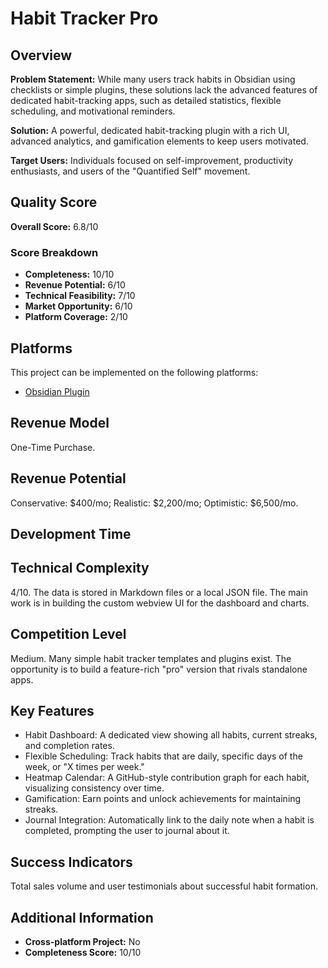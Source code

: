 # Habit Tracker Pro

## Overview
**Problem Statement:** While many users track habits in Obsidian using checklists or simple plugins, these solutions lack the advanced features of dedicated habit-tracking apps, such as detailed statistics, flexible scheduling, and motivational reminders.

**Solution:** A powerful, dedicated habit-tracking plugin with a rich UI, advanced analytics, and gamification elements to keep users motivated.

**Target Users:** Individuals focused on self-improvement, productivity enthusiasts, and users of the "Quantified Self" movement.

## Quality Score
**Overall Score:** 6.8/10

### Score Breakdown
- **Completeness:** 10/10
- **Revenue Potential:** 6/10
- **Technical Feasibility:** 7/10
- **Market Opportunity:** 6/10
- **Platform Coverage:** 2/10

## Platforms
This project can be implemented on the following platforms:
- [Obsidian Plugin](./platforms/obsidian-plugin/)

## Revenue Model
One-Time Purchase.

## Revenue Potential
Conservative: $400/mo; Realistic: $2,200/mo; Optimistic: $6,500/mo.

## Development Time


## Technical Complexity
4/10. The data is stored in Markdown files or a local JSON file. The main work is in building the custom webview UI for the dashboard and charts.

## Competition Level
Medium. Many simple habit tracker templates and plugins exist. The opportunity is to build a feature-rich "pro" version that rivals standalone apps.

## Key Features
- Habit Dashboard: A dedicated view showing all habits, current streaks, and completion rates.
- Flexible Scheduling: Track habits that are daily, specific days of the week, or "X times per week."
- Heatmap Calendar: A GitHub-style contribution graph for each habit, visualizing consistency over time.
- Gamification: Earn points and unlock achievements for maintaining streaks.
- Journal Integration: Automatically link to the daily note when a habit is completed, prompting the user to journal about it.

## Success Indicators
Total sales volume and user testimonials about successful habit formation.

## Additional Information
- **Cross-platform Project:** No
- **Completeness Score:** 10/10

